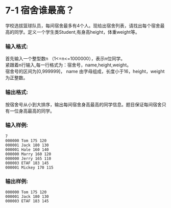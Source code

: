 # 7-1 宿舍谁最高？
学校选拔篮球队员，每间宿舍最多有4个人。现给出宿舍列表，请找出每个宿舍最高的同学。定义一个学生类Student,有身高height，体重weight等。

### 输入格式:

首先输入一个整型数n （1<=n<=1000000），表示n位同学。  
紧跟着n行输入,每一行格式为：宿舍号，name,height,weight。  
宿舍号的区间为[0,999999]， name 由字母组成，长度小于16，height，weight为正整数。

### 输出格式:

按宿舍号从小到大排序，输出每间宿舍身高最高的同学信息。题目保证每间宿舍只有一位身高最高的同学。

### 输入样例:

    
    
    7
    000000 Tom 175 120
    000001 Jack 180 130
    000001 Hale 160 140
    000000 Marry 160 120
    000000 Jerry 165 110
    000003 ETAF 183 145
    000001 Mickey 170 115
    

### 输出样例:

    
    
    000000 Tom 175 120
    000001 Jack 180 130
    000003 ETAF 183 145
    

